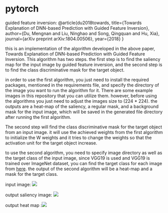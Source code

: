 # pytorch
guided feature inversion: @article{du2018towards,
                            title={Towards Explanation of DNN-based Prediction with Guided Feature Inversion},
                            author={Du, Mengnan and Liu, Ninghao and Song, Qingquan and Hu, Xia},
                            journal={arXiv preprint arXiv:1804.00506},
                            year={2018}
                          }


this is an implementation of the algorithm developed in the above paper, Towards Explanation of DNN-based Prediction with Guided Feature Inversion. This algorithm has two steps. the first step is to find the saliency map for the input image by guided feature inversion, and the second step is to find the class discriminative mask for the target object. 

in order to use the first algorithm, you just need to install the required packages, mentioned in the requirements file, and specify the directory of the image you want to run the algorithm for it. There are some example images in this repository that you can utilize them. however, before using the algorithms you just need to adjust the images size to (224 * 224). the outputs are a heat-map of the saliency, a regular mask, and a background mask for the input image, which will be saved in the generated file directory after running the first algorithm.  


The second step will find the class discriminative mask for the target object from an input image. it will use the achieved weights from the first algorithm to initialize the W weights and it tries to change the weights so that the activation unit for the target object increase.

to use the second algorithm, you need to specify image directory as well as the target class of the input image, since VGG19 is used and VGG19 is trained over ImageNet dataset, you can find the target class for each image from [here](https://gist.github.com/yrevar/942d3a0ac09ec9e5eb3a). the output of the second algorithm will be a heat-map and a mask for the target class. 


input image:  <img src="https://github.com/arminkhayyer/pytorch/blob/armin/11.jpg"> </img> 

output saliency image:  <img src="https://github.com/arminkhayyer/pytorch/blob/armin/generated/Inv_Image_Layer_11.jpg"> </img> 

output heat map :<img src="https://github.com/arminkhayyer/pytorch/blob/armin/generated/heatmap_11.png"> </img>
